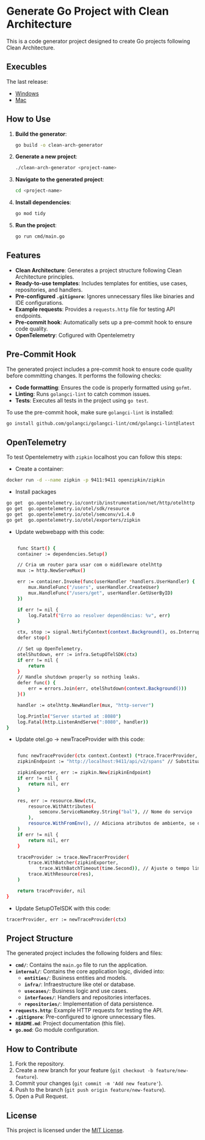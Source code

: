# Generate Go Project with Clean Architecture


 This is a code generator project designed to create Go projects following Clean Architecture.

 ## Execubles

The last release:

* [Windows](./executables/clean-arch-generator.exe) 
* [Mac](./executables/clean-arch-generator) 
 

 ## How to Use

 1. **Build the generator**:
    ```bash
    go build -o clean-arch-generator
    ```

 2. **Generate a new project**:
    ```bash
    ./clean-arch-generator <project-name>
    ```

 3. **Navigate to the generated project**:
    ```bash
    cd <project-name>
    ```

 4. **Install dependencies**:
    ```bash
    go mod tidy
    ```

 5. **Run the project**:
    ```bash
    go run cmd/main.go
    ```

 ## Features

 - **Clean Architecture**: Generates a project structure following Clean Architecture principles.
 - **Ready-to-use templates**: Includes templates for entities, use cases, repositories, and handlers.
 - **Pre-configured `.gitignore`**: Ignores unnecessary files like binaries and IDE configurations.
 - **Example requests**: Provides a `requests.http` file for testing API endpoints.
 - **Pre-commit hook**: Automatically sets up a pre-commit hook to ensure code quality.
 - **OpenTelemetry**: Cofigured with Opentelemetry

 ## Pre-Commit Hook

 The generated project includes a pre-commit hook to ensure code quality before committing changes. It performs the following checks:

 - **Code formatting**: Ensures the code is properly formatted using `gofmt`.
 - **Linting**: Runs `golangci-lint` to catch common issues.
 - **Tests**: Executes all tests in the project using `go test`.

 To use the pre-commit hook, make sure `golangci-lint` is installed:
 ```bash
 go install github.com/golangci/golangci-lint/cmd/golangci-lint@latest
 ```

  ## OpenTelemetry

  To test Opentelemetry with `zipkin` localhost you can follow this steps:

* Create a container:

 ```bash
docker run -d --name zipkin -p 9411:9411 openzipkin/zipkin 
 ```

 * Install packages

 ```bash
go get  go.opentelemetry.io/contrib/instrumentation/net/http/otelhttp
go get 	go.opentelemetry.io/otel/sdk/resource
go get  go.opentelemetry.io/otel/semconv/v1.4.0
go get  go.opentelemetry.io/otel/exporters/zipkin

```

 * Update webwebapp with this code:

```bash

	func Start() {
	container := dependencies.Setup()

	// Cria um router para usar com o middleware otelhttp
	mux := http.NewServeMux()

	err := container.Invoke(func(userHandler *handlers.UserHandler) {
		mux.HandleFunc("/users", userHandler.CreateUser)
		mux.HandleFunc("/users/get", userHandler.GetUserByID)
	})

	if err != nil {
		log.Fatalf("Erro ao resolver dependências: %v", err)
	}

	ctx, stop := signal.NotifyContext(context.Background(), os.Interrupt)
	defer stop()

	// Set up OpenTelemetry.
	otelShutdown, err := infra.SetupOTelSDK(ctx)
	if err != nil {
		return
	}
	// Handle shutdown properly so nothing leaks.
	defer func() {
		err = errors.Join(err, otelShutdown(context.Background()))
	}()

	handler := otelhttp.NewHandler(mux, "http-server")

	log.Println("Server started at :8080")
	log.Fatal(http.ListenAndServe(":8080", handler))
}
```

* Update otel.go -> newTraceProvider with this code:

```bash

    func newTraceProvider(ctx context.Context) (*trace.TracerProvider, error) {
	zipkinEndpoint := "http://localhost:9411/api/v2/spans" // Substitua se usar um endpoint diferente

	zipkinExporter, err := zipkin.New(zipkinEndpoint)
	if err != nil {
		return nil, err
	}

	res, err := resource.New(ctx,
		resource.WithAttributes(
			semconv.ServiceNameKey.String("bal"), // Nome do serviço
		),
		resource.WithFromEnv(), // Adiciona atributos de ambiente, se disponíveis
	)
	if err != nil {
		return nil, err
	}

	traceProvider := trace.NewTracerProvider(
		trace.WithBatcher(zipkinExporter,
			trace.WithBatchTimeout(time.Second)), // Ajuste o tempo limite conforme necessário
		trace.WithResource(res),
	)

	return traceProvider, nil
}

```
* Update SetupOTelSDK with this code:

```bash
tracerProvider, err := newTraceProvider(ctx)
```



 ## Project Structure

 The generated project includes the following folders and files:

 - **`cmd/`**: Contains the `main.go` file to run the application.
 - **`internal/`**: Contains the core application logic, divided into:
   - **`entities/`**: Business entities and models.
   - **`infra/`**: Infraestructure like otel or database.
   - **`usecases/`**: Business logic and use cases.
   - **`interfaces/`**: Handlers and repositories interfaces.
   - **`repositories/`**: Implementation of data persistence.   
 - **`requests.http`**: Example HTTP requests for testing the API.
 - **`.gitignore`**: Pre-configured to ignore unnecessary files.
 - **`README.md`**: Project documentation (this file).
 - **`go.mod`**: Go module configuration.

 ## How to Contribute

 1. Fork the repository.
 2. Create a new branch for your feature (`git checkout -b feature/new-feature`).
 3. Commit your changes (`git commit -m 'Add new feature'`).
 4. Push to the branch (`git push origin feature/new-feature`).
 5. Open a Pull Request.

 ## License

 This project is licensed under the [MIT License](LICENSE).
